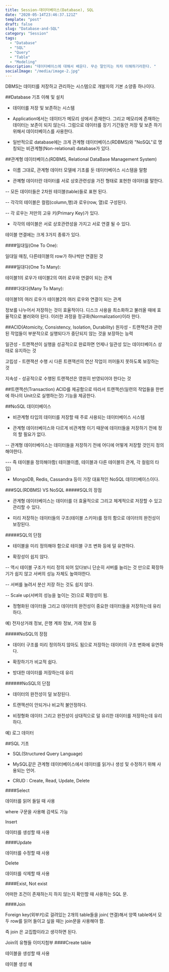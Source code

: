 ```yaml
---
title: Session-데이터베이스(Database), SQL
date: "2020-05-14T23:46:37.121Z"
template: "post"
draft: false
slug: "Database-and-SQL"
category: "Session"
tags:
  - "Database"
  - "SQL"
  - "Query"
  - "Table"
  - "Modeling"
description: "데이터베이스에 대해서 배운다. 무슨 말인지는 차차 이해하기러한다. "
socialImage: "/media/image-2.jpg"
---
```

DBMS는 데이터를 저장하고 관리하는 시스템으로 개발자의 기본 소양중 하나이다.



##Database 기초 이해 및 설치
 - 데이터를 저장 및 보존하는 시스템

 - Application에서는 데이터가 메모리 상에서 존재한다. 그리고 메모리에 존재하는 데이터는 보존이 되지 않는다. 그럼으로 데이터를 장기 기간동안 저장 및 보존 하기 위해서 데이터베이스를 사용한다.

 - 일반적으로 database에는 크게 관계형 데이터베이스(RDBMS)와 "NoSQL"로 명칭되는 비관계형(Non-relational) database가 있다.



##관계형 데이터베이스(RDBMS, Relational DataBase Management System)
 - 이름 그대로, 관계형 데이터 모델에 기초를 둔 데이터베이스 시스템을 말함

 - 관꼐형 데이터란 데이터를 서로 상호관련성을 가진 형태로 표현한 데이터를 말한다.

 -- 모든 데이터들은 2차원 테이블(table)들로 표현 된다.

 -- 각각의 테이블은 컬럼(column,행)과  로우(row, 열)로 구성된다.

 -- 각 로우는 저만의 고유 키(Primary Key)가 있다. 

 - 각각의 테이블은 서로 상호관련성을 가지고 서로 연결 될 수 있다.



테이블 연결에는 크게 3가지 종류가 있다.

####일대일(One To One):

일대일 매칭, 다른테이블의 row가 하나씩만 연결된 것



####일대다(One To Many):

테이블1의 로우가 테이블2의 여러 로우와 연결이 되는 관계



####다대다(Many To Many):

테이블1의 여러 로우가 테이블2의 여러 로우와 연결이 되는 관계







정보를 나누어서 저장하는 것이 효율적이다. 디스크 사용을 최소화하고 불러올 때에 효율적으로 불러와야 된다. 이러한 과정을 정규화(Normalization)이라 한다.



##ACID(Atomicity, Consistency, Isolation, Durability)
원자성 - 트랜잭션과 관련된 작업들이 부분적으로 실행되다가 중단되지 않는 것을 보장하는 능력

일관성 - 트랜잭션이 실행을 성공적으로 완료하면 언제나 일관성 있는 데이터베이스 상태로 유지하는 것

고립성 - 트랜잭션 수행 시 다른 트랜잭션의 연산 작업이 끼어들지 못하도록 보장하는 것

지속성 - 성공적으로 수행된 트랜잭션은 영원히 반영되어야 한다는 것



##트랜잭션(Transaction)
ACID를 제공함으로 따라서 트랜잭션(일련의 작업들을 한번에 하나의 Unit으로 실행하는것) 기능을 제공한다.





##NoSQL 데이터베이스
 - 비관계형 타입의 데이터를 저장할 때 주로 사용되는 데이터베이스 시스템

 - 관계형 데이터베이스와 다르게 비관계형 이기 때문에 데이터들을 저장하기 전에 정의 할 필요가 없다.

 -- 관계형 데이터베이스는 데이터들을 저장하기 전에 어디에 어떻게 저장할 것인지 정의해야한다.

 --- 즉 테이블을 정의해야함( 테이블이름, 테이블과 다른 테이블의 관계, 각 컬럼의 타입)

 - MongoDB, Redis, Cassandra 등이 가장 대표적인 NoSQL 데이터베이스이다.



###SQL(RDBMS) VS NoSQL
#####SQL의 장점

 - 관계형 데이터베이스는 데이터를 더 효율적으로 그리고 체계적으로 저장할 수 있고 관리할 수 있다.

 - 미리 저장하는 데이터들의 구조(테이블 스키마)를 정의 함으로 데이터의 완전성이 보장된다.



#####SQL의 단점

 - 테이블을 미리 정의해야 함으로 테이블 구조 변화 등에 덜 유연하다.

 - 확장성이 쉽지 않다.

 -- 역시 테이블 구조가 미리 정의 되어 있다보니 단순히 서버를 늘리는 것 만으로 확장하기가 쉽지 않고 서버의 성능 자체도 높여야한다.

 -- 서버를 늘려서 분산 저장 하는 것도 쉽지 않다.

 -- Scale up(서버의 성능을 높이는 것)으로 확장성이 됨.

 - 정형화된 데이터들 그리고 데이터의 완전성이 중요한 데이터들을 저장하는데 유리하다.

예) 전자상거래 정보, 은행 계좌 정보, 거래 정보 등



#####NoSQL의 장점

 - 데이터 구조를 미리 정의하지 않아도 됨으로 저장하는 데이터의 구조 변화에 유연하다.

 - 확장하기가 비교적 쉽다.

 - 방대한 데이터를 저장하는데 유리



######NoSQL의 단점

 - 데이터의 완전성이 덜 보장된다.

 - 트랜잭션이 안되거나 비교적 불안정하다.

 - 비정형화 데이터 그리고 완전성이 상대적으로 덜 유리한 데이터를 저장하는데 유리하다.

예) 로그 데이터





##SQL 기초
 - SQL(Structured Query Language)

 - MySQL같은 관계형 데이터베이스에서 데이터를 읽거나 생성 및 수정하기 위해 사용되는 언어.

 - CRUD : Create, Read, Update, Delete



####Select

데이터를 읽어 들일 때 사용

where 구문을 사용해 검색도 가능

Insert

데이터를 생성할 때 사용



####Update

데이터를 수정할 때 사용

Delete

데이터를 삭제할 때 사용



####Exist, Not exist

어떠한 조건이 존재하는지 하지 않는지 확인할 때 사용하는 SQL 문.



####Join

Foreign key(외부키)로 걸려있는  2개의 table들을 join( 연결)해서 양쪽 table에서 모두 row를 읽어 들이고 싶을 때는 join문을 사용해야 함.

즉 join 은 교집합이라고 생각하면 된다.




Join의 유형들 이미지첨부
####Create table

테이블을 생성할 때 사용


테이블 생성 예




